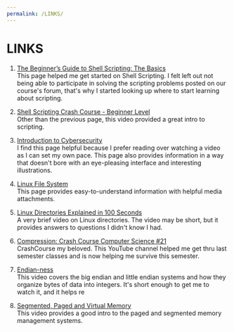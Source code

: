 ```yaml
---
permalink: /LINKS/
---
```


# LINKS

1. [The Beginner’s Guide to Shell Scripting: The Basics](https://www.howtogeek.com/67469/the-beginners-guide-to-shell-scripting-the-basics/)<br>
This page helped me get started on Shell Scripting. I felt left out not being able to participate in solving
the scripting problems posted on our course's forum, that's why I started looking up where to start learning
about scripting.

2. [Shell Scripting Crash Course - Beginner Level](https://www.youtube.com/watch?v=v-F3YLd6oMw)<br>
Other than the previous page, this video provided a great intro to scripting.

3. [Introduction to Cybersecurity](https://www.codecademy.com/learn/introduction-to-cybersecurity)<br>
I find this page helpful because I prefer reading over watching a video as I can set my own pace.
This page also provides information in a way that doesn't bore with an eye-pleasing interface
and interesting illustrations.

4. [Linux File System](https://www.javatpoint.com/linux-file-system)<br>
This page provides easy-to-understand information with helpful media attachments.

5. [Linux Directories Explained in 100 Seconds](https://www.youtube.com/watch?v=42iQKuQodW4)<br>
A very brief video on Linux directories. The video may be short, but it provides answers to
questions I didn't know I had.

6. [Compression: Crash Course Computer Science #21](https://www.youtube.com/watch?v=OtDxDvCpPL4)<br>
CrashCourse my beloved. This YouTube channel helped me get thru last semester classes
and is now helping me survive this semester.

7. [Endian-ness](https://www.youtube.com/watch?v=KPcVpf7BMzA)<br>
This video covers the big endian and little endian systems and how they organize bytes of data into integers.
It's short enough to get me to watch it, and it helps re

8. [Segmented, Paged and Virtual Memory](https://www.youtube.com/watch?v=p9yZNLeOj4s)<br>
This video provides a good intro to the paged and segmented memory management systems. 
